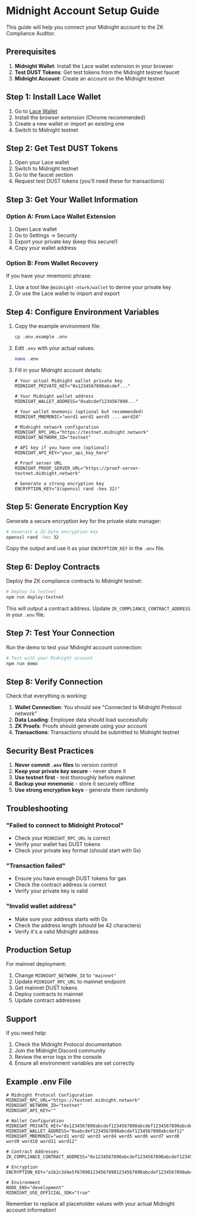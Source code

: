 # Midnight Account Setup Guide

This guide will help you connect your Midnight account to the ZK Compliance Auditor.

## Prerequisites

1. **Midnight Wallet**: Install the Lace wallet extension in your browser
2. **Test DUST Tokens**: Get test tokens from the Midnight testnet faucet
3. **Midnight Account**: Create an account on the Midnight testnet

## Step 1: Install Lace Wallet

1. Go to [Lace Wallet](https://lace.io/)
2. Install the browser extension (Chrome recommended)
3. Create a new wallet or import an existing one
4. Switch to Midnight testnet

## Step 2: Get Test DUST Tokens

1. Open your Lace wallet
2. Switch to Midnight testnet
3. Go to the faucet section
4. Request test DUST tokens (you'll need these for transactions)

## Step 3: Get Your Wallet Information

### Option A: From Lace Wallet Extension

1. Open Lace wallet
2. Go to Settings → Security
3. Export your private key (keep this secure!)
4. Copy your wallet address

### Option B: From Wallet Recovery

If you have your mnemonic phrase:
1. Use a tool like `@midnight-ntwrk/wallet` to derive your private key
2. Or use the Lace wallet to import and export

## Step 4: Configure Environment Variables

1. Copy the example environment file:
   ```bash
   cp .env.example .env
   ```

2. Edit `.env` with your actual values:
   ```bash
   nano .env
   ```

3. Fill in your Midnight account details:
   ```env
   # Your actual Midnight wallet private key
   MIDNIGHT_PRIVATE_KEY="0x1234567890abcdef..."
   
   # Your Midnight wallet address
   MIDNIGHT_WALLET_ADDRESS="0xabcdef1234567890..."
   
   # Your wallet mnemonic (optional but recommended)
   MIDNIGHT_MNEMONIC="word1 word2 word3 ... word24"
   
   # Midnight network configuration
   MIDNIGHT_RPC_URL="https://testnet.midnight.network"
   MIDNIGHT_NETWORK_ID="testnet"
   
   # API key if you have one (optional)
   MIDNIGHT_API_KEY="your_api_key_here"
   
   # Proof server URL
   MIDNIGHT_PROOF_SERVER_URL="https://proof-server-testnet.midnight.network"
   
   # Generate a strong encryption key
   ENCRYPTION_KEY="$(openssl rand -hex 32)"
   ```

## Step 5: Generate Encryption Key

Generate a secure encryption key for the private state manager:

```bash
# Generate a 32-byte encryption key
openssl rand -hex 32
```

Copy the output and use it as your `ENCRYPTION_KEY` in the `.env` file.

## Step 6: Deploy Contracts

Deploy the ZK compliance contracts to Midnight testnet:

```bash
# Deploy to testnet
npm run deploy:testnet
```

This will output a contract address. Update `ZK_COMPLIANCE_CONTRACT_ADDRESS` in your `.env` file.

## Step 7: Test Your Connection

Run the demo to test your Midnight account connection:

```bash
# Test with your Midnight account
npm run demo
```

## Step 8: Verify Connection

Check that everything is working:

1. **Wallet Connection**: You should see "Connected to Midnight Protocol network"
2. **Data Loading**: Employee data should load successfully
3. **ZK Proofs**: Proofs should generate using your account
4. **Transactions**: Transactions should be submitted to Midnight testnet

## Security Best Practices

1. **Never commit `.env` files** to version control
2. **Keep your private key secure** - never share it
3. **Use testnet first** - test thoroughly before mainnet
4. **Backup your mnemonic** - store it securely offline
5. **Use strong encryption keys** - generate them randomly

## Troubleshooting

### "Failed to connect to Midnight Protocol"
- Check your `MIDNIGHT_RPC_URL` is correct
- Verify your wallet has DUST tokens
- Check your private key format (should start with 0x)

### "Transaction failed"
- Ensure you have enough DUST tokens for gas
- Check the contract address is correct
- Verify your private key is valid

### "Invalid wallet address"
- Make sure your address starts with 0x
- Check the address length (should be 42 characters)
- Verify it's a valid Midnight address

## Production Setup

For mainnet deployment:

1. Change `MIDNIGHT_NETWORK_ID` to `"mainnet"`
2. Update `MIDNIGHT_RPC_URL` to mainnet endpoint
3. Get mainnet DUST tokens
4. Deploy contracts to mainnet
5. Update contract addresses

## Support

If you need help:
1. Check the Midnight Protocol documentation
2. Join the Midnight Discord community
3. Review the error logs in the console
4. Ensure all environment variables are set correctly

## Example .env File

```env
# Midnight Protocol Configuration
MIDNIGHT_RPC_URL="https://testnet.midnight.network"
MIDNIGHT_NETWORK_ID="testnet"
MIDNIGHT_API_KEY=""

# Wallet Configuration
MIDNIGHT_PRIVATE_KEY="0x1234567890abcdef1234567890abcdef1234567890abcdef1234567890abcdef"
MIDNIGHT_WALLET_ADDRESS="0xabcdef1234567890abcdef1234567890abcdef12"
MIDNIGHT_MNEMONIC="word1 word2 word3 word4 word5 word6 word7 word8 word9 word10 word11 word12"

# Contract Addresses
ZK_COMPLIANCE_CONTRACT_ADDRESS="0x1234567890abcdef1234567890abcdef12345678"

# Encryption
ENCRYPTION_KEY="a1b2c3d4e5f6789012345678901234567890abcdef1234567890abcdef123456"

# Environment
NODE_ENV="development"
MIDNIGHT_USE_OFFICIAL_SDK="true"
```

Remember to replace all placeholder values with your actual Midnight account information!

